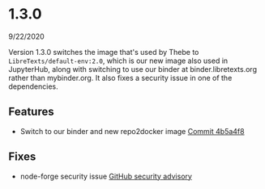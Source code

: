 # 1.3.0
9/22/2020

Version 1.3.0 switches the image that's used by Thebe to `LibreTexts/default-env:2.0`, which is our new image also used in JupyterHub, along with switching to use our binder at binder.libretexts.org rather than mybinder.org. It also fixes a security issue in one of the dependencies.

## Features
* Switch to our binder and new repo2docker image
  [Commit 4b5a4f8](https://github.com/LibreTexts/ckeditor-binder-plugin/commit/4b5a4f831ade56921e6a402efab35e98997c5b59)

## Fixes
* node-forge security issue
  [GitHub security advisory](https://github.com/advisories/GHSA-92xj-mqp7-vmcj)

